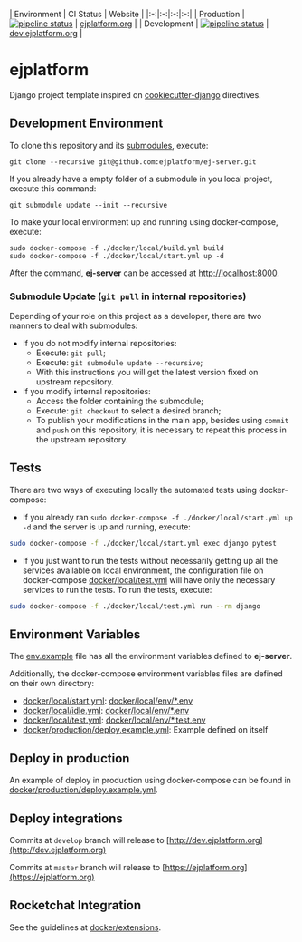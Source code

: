| Environment | CI Status |  Website |
|:-:|:-:|:-:|:-:|
| Production | [![pipeline status](https://gitlab.com/ejplatform/ej-server/badges/master/pipeline.svg)](https://gitlab.com/ejplatform/ej-server/commits/master) | [ejplatform.org](https://ejplatform.org) |
| Development | [![pipeline status](https://gitlab.com/ejplatform/ej-server/badges/develop/pipeline.svg)](https://gitlab.com/ejplatform/ej-server/commits/develop) | [dev.ejplatform.org](http://dev.ejplatform.org) |

# ejplatform

Django project template inspired on [cookiecutter-django](http://cookiecutter-django.readthedocs.io/en/latest) directives.

## Development Environment

To clone this repository and its [submodules](https://git-scm.com/book/en/v2/Git-Tools-Submodules), execute:

```shell
git clone --recursive git@github.com:ejplatform/ej-server.git
```

If you already have a empty folder of a submodule in you local project, execute this command:

```shell
git submodule update --init --recursive
```

To make your local environment up and running using docker-compose, execute:

```shell
sudo docker-compose -f ./docker/local/build.yml build
sudo docker-compose -f ./docker/local/start.yml up -d
```

After the command, **ej-server** can be accessed at [http://localhost:8000](http://localhost:8000).

### Submodule Update (`git pull` in internal repositories)

Depending of your role on this project as a developer, there are two manners to deal with submodules:

* If you do not modify internal repositories:
    * Execute: `git pull`;
    * Execute: `git submodule update --recursive`;
    * With this instructions you will get the latest version fixed on upstream repository.
* If you modify internal repositories:
    * Access the folder containing the submodule;
    * Execute: `git checkout` to select a desired branch;
    * To publish your modifications in the main app, besides using `commit` and `push` on this repository, it is necessary to repeat this process in the upstream repository.

## Tests

There are two ways of executing locally the automated tests using docker-compose:

* If you already ran `sudo docker-compose -f ./docker/local/start.yml up -d` and the server is up and running, execute:

```bash
sudo docker-compose -f ./docker/local/start.yml exec django pytest
```

* If you just want to run the tests without necessarily getting up all the services available on local environment, the configuration file on docker-compose [docker/local/test.yml](https://github.com/ejplatform/ej-server/blob/master/docker/local/test.yml) will have only the necessary services to run the tests. To run the tests, execute:

```bash
sudo docker-compose -f ./docker/local/test.yml run --rm django
```

## Environment Variables

The [env.example](https://github.com/ejplatform/ej-server/blob/master/env.example) file has all the environment variables defined to **ej-server**.

Additionally, the docker-compose environment variables files are defined on their own directory:

* [docker/local/start.yml](https://github.com/ejplatform/ej-server/blob/master/docker/local/start.yml): [docker/local/env/*.env](https://github.com/ejplatform/ej-server/tree/master/docker/local/env)
* [docker/local/idle.yml](https://github.com/ejplatform/ej-server/blob/master/docker/local/idle.yml): [docker/local/env/*.env](https://github.com/ejplatform/ej-server/tree/master/docker/local/env)
* [docker/local/test.yml](https://github.com/ejplatform/ej-server/blob/master/docker/local/test.yml): [docker/local/env/*.test.env](https://github.com/ejplatform/ej-server/tree/master/docker/local/env)
* [docker/production/deploy.example.yml](https://github.com/ejplatform/ej-server/blob/master/docker/production/deploy.example.yml): Example defined on itself

## Deploy in production

An example of deploy in production using docker-compose can be found in [docker/production/deploy.example.yml](https://github.com/ejplatform/ej-server/blob/master/docker/production/deploy.example.yml).

## Deploy integrations

Commits at `develop` branch will release to [http://dev.ejplatform.org](http://dev.ejplatform.org)

Commits at `master` branch will release to [https://ejplatform.org](https://ejplatform.org)

## Rocketchat Integration

See the guidelines at [docker/extensions](https://github.com/ejplatform/ej-server/blob/master/docker/extensions#using-rocketchat).
